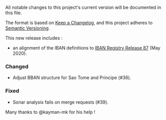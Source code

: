 All notable changes to this project's current version will be documented in this file.

The format is based on [Keep a Changelog](https://keepachangelog.com/en/1.0.0/),
and this project adheres to [Semantic Versioning](https://semver.org/spec/v2.0.0.html).

This new release includes :
- an alignment of the IBAN definitions to [IBAN Registry Release 87](https://www.swift.com/standards/data-standards/iban) (May 2020).

### Changed
- Adjust BBAN structure for Sao Tome and Principe (#36).

### Fixed
- Sonar analysis fails on merge requests (#39).

Many thanks to @kayman-mk for his help !
